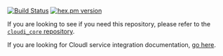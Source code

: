 [![Build Status](https://secure.travis-ci.org/CloudI/cloudi_service_udp.png?branch=master)](http://travis-ci.org/CloudI/cloudi_service_udp)
[![hex.pm version](https://img.shields.io/hexpm/v/cloudi_service_udp.svg)](https://hex.pm/packages/cloudi_service_udp)

If you are looking to see if you need this repository, please refer to the [`cloudi_core` repository](https://github.com/CloudI/cloudi_core#about).

If you are looking for CloudI service integration documentation, [go here](https://github.com/CloudI/CloudI#integration).

